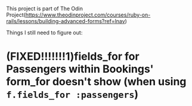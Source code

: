 
This project is part of The Odin Project(https://www.theodinproject.com/courses/ruby-on-rails/lessons/building-advanced-forms?ref=lnav)

Things I still need to figure out: 
  # (FIXED!!!!!!!1)fields_for for Passengers within Bookings' form_for doesn't show (when using `f.fields_for :passengers`)
  